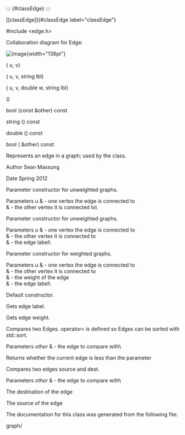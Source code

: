 ::: {#classEdge}
:::

[\[classEdge\]]{#classEdge label="classEdge"}

\#include $<$edge.h$>$

Collaboration diagram for Edge:

![image](classEdge__coll__graph){width="138pt"}

( u, v)

( u, v, string lbl)

( u, v, double w, string lbl)

()

bool (const &other) const

string () const

double () const

bool ( &other) const

Represents an edge in a graph; used by the class.

Author Sean Massung

Date Spring 2012

Parameter constructor for unweighted graphs.

Parameters *u* & - one vertex the edge is connected to\
& - the other vertex it is connected to\

Parameter constructor for unweighted graphs.

Parameters *u* & - one vertex the edge is connected to\
& - the other vertex it is connected to\
& - the edge label\

Parameter constructor for weighted graphs.

Parameters *u* & - one vertex the edge is connected to\
& - the other vertex it is connected to\
& - the weight of the edge\
& - the edge label\

Default constructor.

Gets edge label.

Gets edge weight.

Compares two Edges. operator$<$ is defined so Edges can be sorted with
std::sort.

Parameters *other* & - the edge to compare with\

Returns whether the current edge is less than the parameter

Compares two edges source and dest.

Parameters *other* & - the edge to compare with\

The destination of the edge

The source of the edge

The documentation for this class was generated from the following file:

graph/
